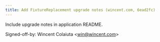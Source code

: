 ```yaml
---
title: Add FixtureReplacement upgrade notes (wincent.com, 6ead2fc)
---
```


Include upgrade notes in application README.

Signed-off-by: Wincent Colaiuta &lt;win@wincent.com&gt;
